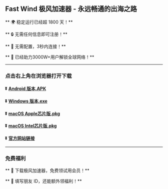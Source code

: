 ## Fast Wind 极风加速器 - 永远畅通的出海之路

** :earth_africa: 稳定运行已经超 1800 天！**

** :lock: 无需任何信息即可注册！**

** :rocket: 无需配置，3秒内连接！**

** :man: 已经助力3000W+用户解锁全球网络！**

----
### 点击右上角在浏览器打开下载
#### :arrow_double_down: [Android 版本.APK](https://jfeng.net/download/android/wind-1.0.22-release.apk)
#### :arrow_double_down: [Windows 版本.exe](https://jfeng.net/download/windows/FastWindSetup-x86-1.3.10.rar)
#### :arrow_double_down: [macOS Apple芯片版.pkg](https://jfeng.net/download/macos/fastwind-1.3.10-arm64.pkg)
#### :arrow_double_down: [macOS Intel芯片版.pkg](https://jfeng.net/download/macos/fastwind-1.3.10.pkg)

#### :arrow_double_down: [官方网站链接](https://jfeng.net)
----
### 免费福利
** :gift: 下载极风加速器，免费领试用会员！**

** :gift: 填写朋友 ID，还能额外领福利！**
